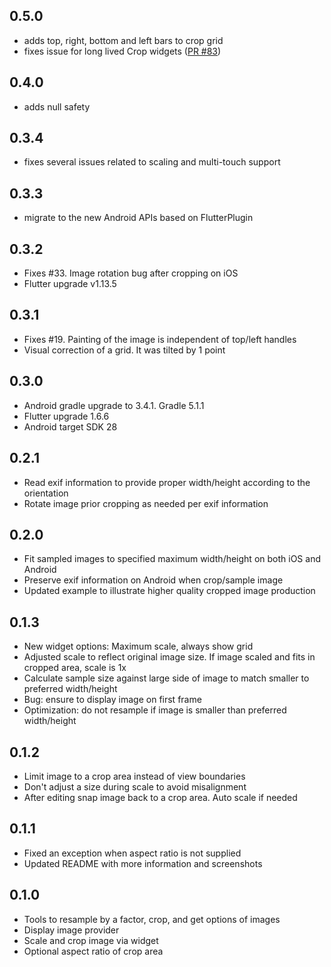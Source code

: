 ## 0.5.0

* adds top, right, bottom and left bars to crop grid
* fixes issue for long lived Crop widgets ([PR #83](https://github.com/lykhonis/image_crop/pull/83))

## 0.4.0

* adds null safety

## 0.3.4

* fixes several issues related to scaling and multi-touch support

## 0.3.3

* migrate to the new Android APIs based on FlutterPlugin

## 0.3.2

* Fixes #33. Image rotation bug after cropping on iOS
* Flutter upgrade v1.13.5

## 0.3.1

* Fixes #19. Painting of the image is independent of top/left handles
* Visual correction of a grid. It was tilted by 1 point

## 0.3.0

* Android gradle upgrade to 3.4.1. Gradle 5.1.1
* Flutter upgrade 1.6.6
* Android target SDK 28

## 0.2.1

* Read exif information to provide proper width/height according to the orientation
* Rotate image prior cropping as needed per exif information

## 0.2.0

* Fit sampled images to specified maximum width/height on both iOS and Android
* Preserve exif information on Android when crop/sample image
* Updated example to illustrate higher quality cropped image production

## 0.1.3

* New widget options: Maximum scale, always show grid
* Adjusted scale to reflect original image size. If image scaled and fits in cropped area, scale is 1x
* Calculate sample size against large side of image to match smaller to preferred width/height
* Bug: ensure to display image on first frame
* Optimization: do not resample if image is smaller than preferred width/height

## 0.1.2

* Limit image to a crop area instead of view boundaries
* Don't adjust a size during scale to avoid misalignment
* After editing snap image back to a crop area. Auto scale if needed

## 0.1.1

* Fixed an exception when aspect ratio is not supplied
* Updated README with more information and screenshots

## 0.1.0

* Tools to resample by a factor, crop, and get options of images
* Display image provider
* Scale and crop image via widget
* Optional aspect ratio of crop area
